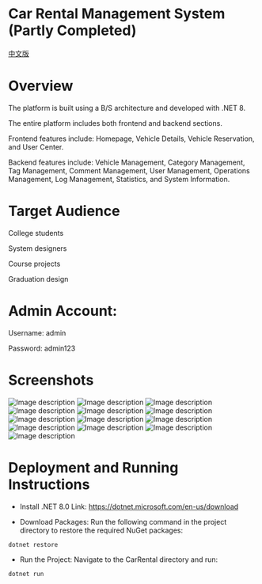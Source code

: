 # Car Rental Management System (Partly Completed)
[中文版](README-ch.md)
# Overview
The platform is built using a B/S architecture and developed with .NET 8.

The entire platform includes both frontend and backend sections.

Frontend features include: Homepage, Vehicle Details, Vehicle Reservation, and User Center.

Backend features include: Vehicle Management, Category Management, Tag Management, Comment Management, User Management, Operations Management, Log Management, Statistics, and System Information.
# Target Audience
College students

System designers

Course projects

Graduation design
# Admin Account:
Username: admin

Password: admin123


# Screenshots
![Image description](README/1.png)
![Image description](README/2.png)
![Image description](README/3.png)
![Image description](README/4.png)
![Image description](README/5.png)
![Image description](README/6.png)
![Image description](README/7.png)
![Image description](README/8.png)
![Image description](README/9.png)
![Image description](README/10.png)
![Image description](README/11.png)
![Image description](README/12.png)
![Image description](README/13.png)
# Deployment and Running Instructions
- Install .NET 8.0
Link: https://dotnet.microsoft.com/en-us/download

- Download Packages: 
Run the following command in the project directory to restore the required NuGet packages:
```
dotnet restore
```
- Run the Project: Navigate to the CarRental directory and run:
```
dotnet run
```